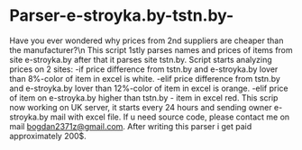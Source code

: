 # Parser-e-stroyka.by-tstn.by-
Have you ever wondered why prices from 2nd suppliers are cheaper than the manufacturer?\n
This script 1stly parses names and prices of items from site e-stroyka.by after that it parses site tstn.by.
Script starts analyzing prices on 2 sites:
-if price difference from tstn.by and e-stroyka.by lover than 8%-color of item in excel is white.
-elif price difference from tstn.by and e-stroyka.by lover than 12%-color of item in excel is orange.
-elif price of item on e-stroyka.by higher than tstn.by - item in excel red.
  This scrip now working on UK server, it starts every 24 hours and sending owner e-stroyka.by mail with excel file.
If u need source code, please contact me on mail bogdan2371z@gmail.com.
After writing this parser i get paid approximately 200$.
